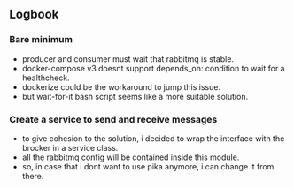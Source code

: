 ## Logbook

### Bare minimum

* producer and consumer must wait that rabbitmq is stable.
* docker-compose v3 doesnt support depends_on: condition to wait for a healthcheck.
* dockerize could be the workaround to jump this issue.
* but wait-for-it bash script seems like a more suitable solution.

### Create a service to send and receive messages

* to give cohesion to the solution, i decided to wrap the interface with the brocker in a service class.
* all the rabbitmq config will be contained inside this module.
* so, in case that i dont want to use pika anymore, i can change it from there.
